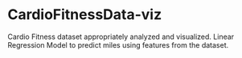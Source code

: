 # CardioFitnessData-viz
Cardio Fitness dataset appropriately analyzed and visualized. Linear Regression Model to predict miles using features from the dataset.
